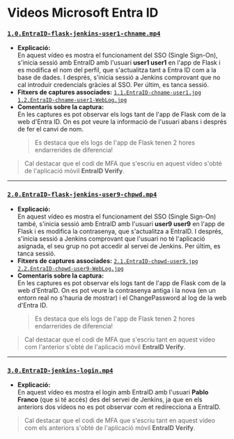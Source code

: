 # Videos Microsoft Entra ID 

### [`1.0.EntraID-flask-jenkins-user1-chname.mp4`](https://github.com/pablofc18/myApp/blob/master/videos/3.EntraID/1.0.EntraID-flask-jenkins-user1-chname.mp4)

- **Explicació:**  
  En aquest vídeo es mostra el funcionament del SSO (Single Sign-On), s'inicia sessió amb EntraID amb l'usuari **user1 user1** en l'app de Flask i es modifica el nom del perfil, que s'actualitza tant a Entra ID com a la base de dades. I després, s'inicia sessió a Jenkins comprovant que no cal introduir credencials gràcies al SSO. Per últim, es tanca sessió.
- **Fitxers de captures associades:** [`1.1.EntraID-chname-user1.jpg`](https://github.com/pablofc18/myApp/blob/master/videos/3.EntraID/1.1.EntraID-chname-user1.jpg) [`1.2.EntraID-chname-user1-WebLog.jpg`](https://github.com/pablofc18/myApp/blob/master/videos/3.EntraID/1.2.EntraID-chname-user1-WebLog.jpg) 
- **Comentaris sobre la captura:**  
  En les captures es pot observar els logs tant de l'app de Flask com de la web d'Entra ID. On es pot veure la informació de l'usuari abans i després de fer el canvi de nom.
  > Es destaca que els logs de l'app de Flask tenen 2 hores endarrerides de diferencia!

> Cal destacar que el codi de MFA que s'escriu en aquest vídeo s'obté de l'aplicació mòvil **EntraID Verify**.

---

### [`2.0.EntraID-flask-jenkins-user9-chpwd.mp4`](https://github.com/pablofc18/myApp/blob/master/videos/3.EntraID/2.0.EntraID-flask-jenkins-user9-chpwd.mp4)

- **Explicació:**  
  En aquest vídeo es mostra el funcionament del SSO (Single Sign-On) també, s'inicia sessió amb EntraID amb l'usuari **user9 user9** en l'app de Flask i es modifica la contrasenya, que s'actualitza a EntraID. I després, s'inicia sessió a Jenkins comprovant que l'usuari no té l'aplicació asignada, el seu grup no pot accedir al servei de Jenkins. Per últim, es tanca sessió.
- **Fitxers de captures associades:** [`2.1.EntraID-chpwd-user9.jpg`](https://github.com/pablofc18/myApp/blob/master/videos/3.EntraID/2.1.EntraID-chpwd-user9.jpg) [`2.2.EntraID-chpwd-user9-WebLog.jpg`](https://github.com/pablofc18/myApp/blob/master/videos/3.EntraID/2.2.EntraID-chpwd-user9-WebLog.jpg)
- **Comentaris sobre la captura:**  
  En les captures es pot observar els logs tant de l'app de Flask com de la web d'EntraID. On es pot veure la contrasenya antiga i la nova (en un entorn real no s'hauria de mostrar) i el ChangePassword al log de la web d'Entra ID.
  > Es destaca que els logs de l'app de Flask tenen 2 hores endarrerides de diferencia!

> Cal destacar que el codi de MFA que s'escriu tant en aquest vídeo com l'anterior s'obté de l'aplicació mòvil **EntraID Verify**.

---

### [`3.0.EntraID-jenkins-login.mp4`](https://github.com/pablofc18/myApp/blob/master/videos/3.EntraID/3.0.EntraID-jenkins-login.mp4)

- **Explicació:**  
  En aquest vídeo es mostra el login amb EntraID amb l'usuari **Pablo Franco** (que si té accés) des del servei de Jenkins, ja que en els anteriors dos vídeos no es pot observar com et redirecciona a EntraID.

> Cal destacar que el codi de MFA que s'escriu tant en aquest vídeo com els anteriors s'obté de l'aplicació mòvil **EntraID Verify**.
